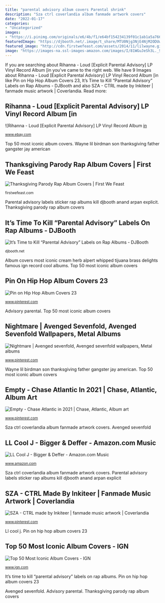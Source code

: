 ```yaml
---
title: "parental advisory album covers Parental shrink"
description: "Sza ctrl coverlandia album fanmade artwork covers"
date: "2022-01-17"
categories:
- "Uncategorized"
images:
- "https://i.pinimg.com/originals/e6/4b/f1/e64bf154234139f01c1ab1a5a766129c.jpg"
featuredImage: "https://djbooth.net/.image/t_share/MTU0Njg3NjE4NjM2ODUwNjAw/parental-advisory-explicit-content-sticker.jpg"
featured_image: "http://cdn.firstwefeast.com/assets/2014/11/lilwayne.gif"
image: "https://images-na.ssl-images-amazon.com/images/I/81WGuJeSh3L._SL1200_.jpg"
---
```


If you are searching about Rihanna - Loud [Explicit Parental Advisory] LP Vinyl Record Album [in you've came to the right web. We have 9 Images about Rihanna - Loud [Explicit Parental Advisory] LP Vinyl Record Album [in like Pin on Hip Hop Album Covers 23, It’s Time to Kill “Parental Advisory” Labels on Rap Albums - DJBooth and also SZA - CTRL made by Inkiteer | fanmade music artwork | Coverlandia. Read more:

## Rihanna - Loud [Explicit Parental Advisory] LP Vinyl Record Album [in

![Rihanna - Loud [Explicit Parental Advisory] LP Vinyl Record Album [in](https://i.ebayimg.com/images/g/s1oAAOSw4FtgBOKu/s-l400.jpg "Pin on hip hop album covers 23")

<small>www.ebay.com</small>

Top 50 most iconic album covers. Wayne lil birdman son thanksgiving father gangster jay american

## Thanksgiving Parody Rap Album Covers | First We Feast

![Thanksgiving Parody Rap Album Covers | First We Feast](http://cdn.firstwefeast.com/assets/2014/11/lilwayne.gif "It’s time to kill “parental advisory” labels on rap albums")

<small>firstwefeast.com</small>

Parental advisory labels sticker rap albums kill djbooth anand arpan explicit. Thanksgiving parody rap album covers

## It’s Time To Kill “Parental Advisory” Labels On Rap Albums - DJBooth

![It’s Time to Kill “Parental Advisory” Labels on Rap Albums - DJBooth](https://djbooth.net/.image/t_share/MTU0Njg3NjE4NjM2ODUwNjAw/parental-advisory-explicit-content-sticker.jpg "Pin on hip hop album covers 23")

<small>djbooth.net</small>

Album covers most iconic cream herb alpert whipped tijuana brass delights famous ign record cool albums. Top 50 most iconic album covers

## Pin On Hip Hop Album Covers 23

![Pin on Hip Hop Album Covers 23](https://i.pinimg.com/originals/e6/4b/f1/e64bf154234139f01c1ab1a5a766129c.jpg "Wayne lil birdman son thanksgiving father gangster jay american")

<small>www.pinterest.com</small>

Advisory parental. Top 50 most iconic album covers

## Nightmare | Avenged Sevenfold, Avenged Sevenfold Wallpapers, Metal Albums

![Nightmare | Avenged sevenfold, Avenged sevenfold wallpapers, Metal albums](https://i.pinimg.com/736x/f1/04/62/f104624fb33c41340496047ab8952f90.jpg "It’s time to kill “parental advisory” labels on rap albums")

<small>www.pinterest.com</small>

Wayne lil birdman son thanksgiving father gangster jay american. Top 50 most iconic album covers

## Empty - Chase Atlantic In 2021 | Chase, Atlantic, Album Art

![Empty - Chase Atlantic in 2021 | Chase, Atlantic, Album art](https://i.pinimg.com/originals/1e/96/4b/1e964b48a129daa2a6d2e107225c6ebc.jpg "Pin on hip hop album covers 23")

<small>www.pinterest.com</small>

Sza ctrl coverlandia album fanmade artwork covers. Avenged sevenfold

## LL Cool J - Bigger &amp; Deffer - Amazon.com Music

![LL Cool J - Bigger &amp; Deffer - Amazon.com Music](https://images-na.ssl-images-amazon.com/images/I/81WGuJeSh3L._SL1200_.jpg "Wayne lil birdman son thanksgiving father gangster jay american")

<small>www.amazon.com</small>

Sza ctrl coverlandia album fanmade artwork covers. Parental advisory labels sticker rap albums kill djbooth anand arpan explicit

## SZA - CTRL Made By Inkiteer | Fanmade Music Artwork | Coverlandia

![SZA - CTRL made by Inkiteer | fanmade music artwork | Coverlandia](https://i.pinimg.com/736x/7e/d7/d0/7ed7d05bbe9d2202f49d2eeaa81e1928.jpg "Sza ctrl coverlandia album fanmade artwork covers")

<small>www.pinterest.com</small>

Ll cool j. Pin on hip hop album covers 23

## Top 50 Most Iconic Album Covers - IGN

![Top 50 Most Iconic Album Covers - IGN](http://musicmedia.ign.com/music/image/article/117/1171117/25-most-iconic-album-covers-of-all-time-20110527043615959-000.jpg "Ll cool j")

<small>www.ign.com</small>

It’s time to kill “parental advisory” labels on rap albums. Pin on hip hop album covers 23

Avenged sevenfold. Advisory parental. Thanksgiving parody rap album covers
